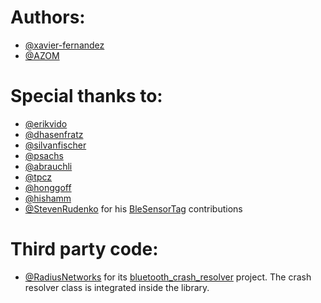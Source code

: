 Authors:
===

- [@xavier-fernandez](https://github.com/xavier-fernandez)
- [@AZOM](https://github.com/AZOM)


Special thanks to:
===

- [@erikvido](https://github.com/erikvido)
- [@dhasenfratz](https://github.com/dhasenfratz)
- [@silvanfischer](https://github.com/silvanfischer)
- [@psachs](https://github.com/psachs)
- [@abrauchli](https://github.com/abrauchli)
- [@tpcz](https://github.com/tpcz)
- [@honggoff](https://github.com/honggoff)
- [@hishamm](https://github.com/hishamm)
- [@StevenRudenko](https://github.com/StevenRudenko) for his [BleSensorTag](https://github.com/StevenRudenko/BleSensorTag) contributions

Third party code:
===

- [@RadiusNetworks](https://github.com/RadiusNetworks) for its [bluetooth_crash_resolver](https://github.com/RadiusNetworks/bluetooth-crash-resolver) project. The crash resolver class is integrated inside the library.